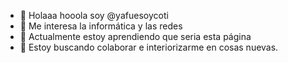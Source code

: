 - 👋 Holaaa hooola soy @yafuesoycoti
- 👀 Me interesa la informática y las redes 
- 🌱 Actualmente estoy aprendiendo que seria esta página  
- 💞️ Estoy buscando colaborar e interiorizarme en cosas nuevas.
